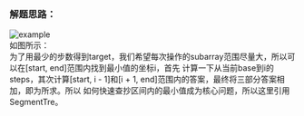 ### 解题思路：
![example](https://github.com/Ryannx/git-photo/blob/959591921cda2bfd1f82776cab151144054c2f13/1526.jpg)  
如图所示：  
为了用最少的步数得到target，我们希望每次操作的subarray范围尽量大，所以可以在[start, end]范围内找到最小值的坐标i，首先
计算一下从当前base到i的steps，其次计算[start, i - 1]和[i + 1, end]范围内的答案，最终将三部分答案相加，即为所求。所以
如何快速查抄区间内的最小值成为核心问题，所以这里引用SegmentTre。